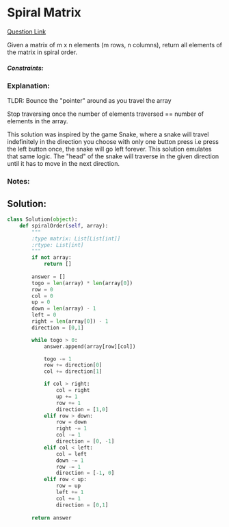 # Spiral Matrix

[Question Link](https://leetcode.com/problems/spiral-matrix/)  

Given a matrix of m x n elements (m rows, n columns), return all elements of the matrix in spiral order.  

##### Constraints:

### Explanation:
TLDR: Bounce the "pointer" around as you travel the array

Stop traversing once the number of elements traversed == number of elements in the array.  

This solution was inspired by the game Snake, where a snake will travel indefinitely in the direction you choose with only one button press i.e press the left button once, the snake will go left forever. This solution emulates that same logic. The "head" of the snake will traverse in the given direction until it has to move in the next direction.

### Notes:


## Solution:
```Python
class Solution(object):
    def spiralOrder(self, array):
        """
        :type matrix: List[List[int]]
        :rtype: List[int]
        """
        if not array:
            return []
        
        answer = []
        togo = len(array) * len(array[0])
        row = 0
        col = 0
        up = 0
        down = len(array) - 1
        left = 0
        right = len(array[0]) - 1
        direction = [0,1]

        while togo > 0:
            answer.append(array[row][col])

            togo -= 1
            row += direction[0]
            col += direction[1]

            if col > right:
                col = right
                up += 1
                row += 1
                direction = [1,0]
            elif row > down:
                row = down
                right -= 1
                col -= 1
                direction = [0, -1]
            elif col < left:
                col = left
                down -= 1
                row -= 1
                direction = [-1, 0]
            elif row < up:
                row = up
                left += 1
                col += 1
                direction = [0,1]
        
        return answer       
```
